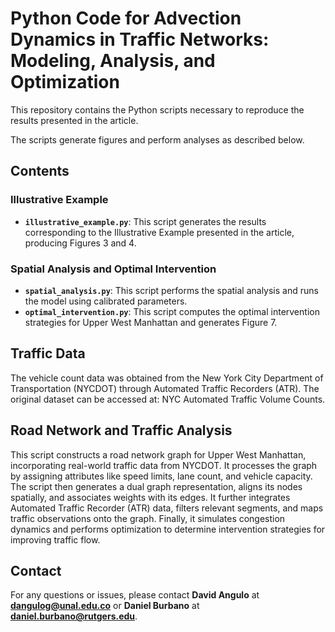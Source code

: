 # Python Code for Advection Dynamics in Traffic Networks: Modeling, Analysis, and Optimization

This repository contains the Python scripts necessary to reproduce the results presented in the article. 

The scripts generate figures and perform analyses as described below.

## Contents

### Illustrative Example
- **`illustrative_example.py`**: This script generates the results corresponding to the Illustrative Example presented in the article, producing Figures 3 and 4.

### Spatial Analysis and Optimal Intervention
- **`spatial_analysis.py`**: This script performs the spatial analysis and runs the model using calibrated parameters.
- **`optimal_intervention.py`**: This script computes the optimal intervention strategies for Upper West Manhattan and generates Figure 7.

## Traffic Data
The vehicle count data was obtained from the New York City Department of Transportation (NYCDOT) through Automated Traffic Recorders (ATR). The original dataset can be accessed at: NYC Automated Traffic Volume Counts.

## Road Network and Traffic Analysis
This script constructs a road network graph for Upper West Manhattan, incorporating real-world traffic data from NYCDOT. It processes the graph by assigning attributes like speed limits, lane count, and vehicle capacity. The script then generates a dual graph representation, aligns its nodes spatially, and associates weights with its edges. It further integrates Automated Traffic Recorder (ATR) data, filters relevant segments, and maps traffic observations onto the graph. Finally, it simulates congestion dynamics and performs optimization to determine intervention strategies for improving traffic flow.


## Contact
For any questions or issues, please contact **David Angulo** at **dangulog@unal.edu.co** or **Daniel Burbano** at **daniel.burbano@rutgers.edu**.

